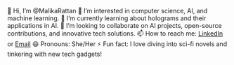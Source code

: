 👋 Hi, I’m @MalikaRattan
👀 I’m interested in computer science, AI, and machine learning.
🌱 I’m currently learning about holograms and their applications in AI.
💞️ I’m looking to collaborate on AI projects, open-source contributions, and innovative tech solutions.
📫 How to reach me: [LinkedIn](https://www.linkedin.com/in/malika-rattan-64439826b) or [Email](mailto:malikarattan6626@gmail.com)
😄 Pronouns: She/Her
⚡ Fun fact: I love diving into sci-fi novels and tinkering with new tech gadgets!

<!---
MalikaRattan/MalikaRattan is a ✨ special ✨ repository because its `README.md` (this file) appears on your GitHub profile.
You can click the Preview link to take a look at your changes.
--->
